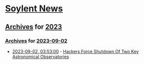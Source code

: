 # [Soylent News](../../../README.md)

## [Archives](../../index.md) for [2023](../index.md)

### [Archives](../../index.md) for [2023-09-02](index.md)

* [2023-09-02, 03:53:00](https://soylentnews.org/article.pl?sid=23/08/31/2226237&from=rss) - [Hackers Force Shutdown Of Two Key Astronomical Observatories](https://soylentnews.org/article.pl?sid=23/08/31/2226237&from=rss)
